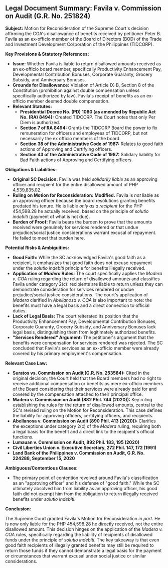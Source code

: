 ## Legal Document Summary: Favila v. Commission on Audit (G.R. No. 251824)

**Subject:** Motion for Reconsideration of the Supreme Court's decision affirming the COA's disallowance of benefits received by petitioner Peter B. Favila as an ex-officio member of the Board of Directors (BOD) of the Trade and Investment Development Corporation of the Philippines (TIDCORP).

**Key Provisions & Statutory References:**

*   **Issue:** Whether Favila is liable to return disallowed amounts received as an ex-officio board member, specifically Productivity Enhancement Pay, Developmental Contribution Bonuses, Corporate Guaranty, Grocery Subsidy, and Anniversary Bonuses.
*   **Grounds for Disallowance:** Violation of Article IX-B, Section 8 of the Constitution (prohibition against double compensation unless specifically authorized by law). Favila's receipt of benefits as an ex-officio member deemed double compensation.
*   **Relevant Statutes:**
    *   **Presidential Decree No. (PD) 1080 (as amended by Republic Act No. (RA) 8494):** Created TIDCORP. The Court notes that only Per Diem is authorized.
    *   **Section 7 of RA 8494:** Grants the TIDCORP Board the power to fix remuneration for officers and employees of TIDCORP, but not necessarily the ex officio members of the board.
    *   **Section 38 of the Administrative Code of 1987:** Relates to good faith actions of Approving and Certifying officers.
    *   **Section 43 of the Administrative Code of 1987:** Solidary liability for Bad Faith actions of Approving and Certifying officers.

**Obligations & Liabilities:**

*   **Original SC Decision:** Favila was held *solidarily liable* as an approving officer and recipient for the entire disallowed amount of PHP 4,539,835.02.
*   **Ruling on Motion for Reconsideration:** **Modified.** Favila is *not* liable as an approving officer because the board resolutions granting benefits predated his tenure.  He is liable *only as a recipient* for the PHP 454,598.28 he actually received, based on the principle of *solutio indebiti* (payment of what is not due).
*   **Burden of Proof:** Favila bears the burden to prove that the amounts received were genuinely for services rendered or that undue prejudice/social justice considerations warrant excusal of repayment. He failed to meet that burden here.

**Potential Risks & Ambiguities:**

*   **Good Faith:** While the SC acknowledged Favila's good faith as a recipient, it emphasizes that good faith does not excuse repayment under the *solutio indebiti* principle for benefits illegally received.
*   **Application of *Madera* Rules:** The court specifically applies the *Madera v. COA* ruling regarding the return of disallowed amounts and classifies Favila under category 2(c): recipients are liable to return unless they can demonstrate consideration for services rendered or undue prejudice/social justice considerations. The court's application of *Madera* clarified in *Abellanosa v. COA* is also important to note: the benefits must have a legal basis and a direct connection to official duties.
*   **Lack of Legal Basis:** The court reiterated its position that the Productivity Enhancement Pay, Developmental Contribution Bonuses, Corporate Guaranty, Grocery Subsidy, and Anniversary Bonuses lack legal basis, distinguishing them from legitimately authorized benefits.
*   **"Services Rendered" Argument:** The petitioner's argument that the benefits were compensation for services rendered was rejected. The SC concluded that Favila's services as an ex-officio member were already covered by his primary employment's compensation.

**Relevant Case Law:**

*   **Suratos vs. Commission on Audit (G.R. No. 253584):**  Cited in the original decision; the Court held that the Board members had no right to receive additional compensation or benefits as mere ex-officio members of the Board considering that their services were already paid for and covered by the compensation attached to their principal office.
*   **Madera v. Commission on Audit (882 Phil. 744 (2020)):** Key ruling establishing the rules for the return of disallowed amounts, central to the SC's revised ruling on the Motion for Reconsideration. This case defines the liability for approving officers, certifying officers, and recipients.
*   **Abellanosa v. Commission on Audit (890 Phil. 413 (2020)):** Clarifies the exceptions under category 2(c) of the *Madera* ruling, requiring both a legal basis for the benefit and a direct link to the recipient's official functions.
*   **Lumauan v. Commission on Audit, 892 Phil. 183, 195 (2020)**
*   **Civil Liberties Union v. Executive Secretary, 272 Phil. 147, 172 (1991)**
*   **Land Bank of the Philippines v. Commission on Audit, G.R. No. 224288, September 15, 2020**

**Ambiguous/Contentious Clauses:**

*   The primary point of contention revolved around Favila's classification as an "approving officer" and his defense of "good faith." While the SC ultimately absolved him from liability as an approving officer, his good faith did not exempt him from the obligation to return illegally received benefits under *solutio indebiti*.

**Conclusion:**

The Supreme Court granted Favila's Motion for Reconsideration *in part*. He is now only liable for the PHP 454,598.28 he directly received, not the entire disallowed amount. This decision hinges on the application of the *Madera v. COA* rules, specifically regarding the liability of recipients of disallowed funds under the principle of *solutio indebiti*. The key takeaway is that even good faith recipients of illegally granted benefits may still be required to return those funds if they cannot demonstrate a legal basis for the payment or circumstances that warrant excusal under social justice or similar considerations.
